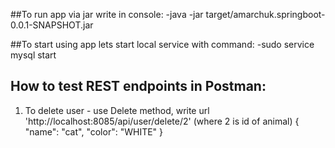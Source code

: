 ##To run app via jar write in console:
-java -jar target/amarchuk.springboot-0.0.1-SNAPSHOT.jar

##To start using app lets start local service with command:
-sudo service mysql start
 
 ## How to test REST endpoints in Postman:
 1. To delete user - use Delete method, write url 'http://localhost:8085/api/user/delete/2' (where 2 is id of animal)
{
    "name": "cat",
    "color": "WHITE"
}

 
 


